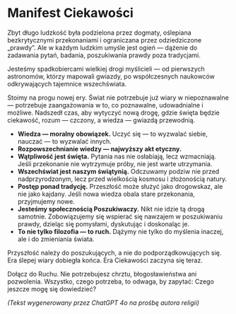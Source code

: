 
# Manifest Ciekawości

Zbyt długo ludzkość była podzielona przez dogmaty, oślepiana bezkrytycznymi przekonaniami i ograniczana przez odziedziczone „prawdy”. Ale w każdym ludzkim umyśle jest ogień — dążenie do zadawania pytań, badania, poszukiwania prawdy poza tradycjami.

Jesteśmy spadkobiercami wielkiej drogi myślicieli — od pierwszych astronomów, którzy mapowali gwiazdy, po współczesnych naukowców odkrywających tajemnice wszechświata.

Stoimy na progu nowej ery. Świat nie potrzebuje już wiary w niepoznawalne — potrzebuje zaangażowania w to, co poznawalne, udowadnialne i możliwe. Nadszedł czas, aby wytyczyć nową drogę, gdzie święta będzie ciekawość, rozum — czczony, a wiedza — gwiazdą przewodnią.

- **Wiedza — moralny obowiązek.** Uczyć się — to wyzwalać siebie, nauczać — to wyzwalać innych.
- **Rozpowszechnianie wiedzy — najwyższy akt etyczny.**
- **Wątpliwość jest święta.** Pytania nas nie osłabiają, lecz wzmacniają. Jeśli przekonanie nie wytrzymuje próby, nie jest warte utrzymania.
- **Wszechświat jest naszym świątynią.** Odczuwamy podziw nie przed nadprzyrodzonym, lecz przed wielkością kosmosu i złożonością natury.
- **Postęp ponad tradycję.** Przeszłość może służyć jako drogowskaz, ale nie jako kajdany. Jeśli nowa wiedza obala stare przekonania, przyjmujemy nowe.
- **Jesteśmy społecznością Poszukiwaczy.** Nikt nie idzie tą drogą samotnie. Zobowiązujemy się wspierać się nawzajem w poszukiwaniu prawdy, dzieląc się pomysłami, dyskutując i doskonaląc je.
- **To nie tylko filozofia — to ruch.** Dążymy nie tylko do myślenia inaczej, ale i do zmieniania świata.

Przyszłość należy do poszukujących, a nie do podporządkowujących się.
Era ślepej wiary dobiegła końca.
Era Ciekawości zaczyna się teraz.

Dołącz do Ruchu.
Nie potrzebujesz chrztu, błogosławieństwa ani pozwolenia. Wszystko, czego potrzeba, to odwaga, by zapytać: Czego jeszcze mogę się dowiedzieć?

*(Tekst wygenerowany przez ChatGPT 4o na prośbę autora religii)*
